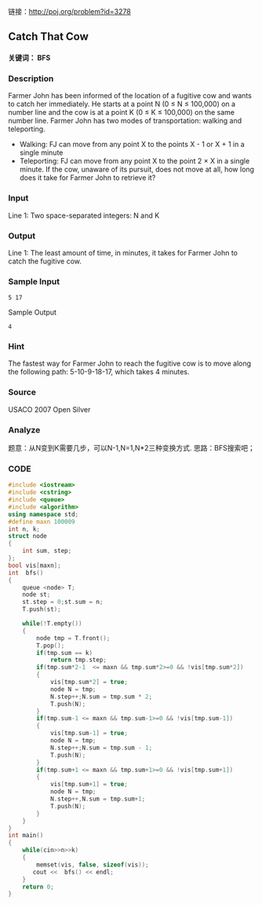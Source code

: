 链接：http://poj.org/problem?id=3278

## Catch That Cow

#### 关键词： BFS

### Description

Farmer John has been informed of the location of a fugitive cow and wants to catch her immediately. He starts at a point N (0 ≤ N ≤ 100,000) on a number line and the cow is at a point K (0 ≤ K ≤ 100,000) on the same number line. Farmer John has two modes of transportation: walking and teleporting.
* Walking: FJ can move from any point X to the points X - 1 or X + 1 in a single minute
* Teleporting: FJ can move from any point X to the point 2 × X in a single minute.
If the cow, unaware of its pursuit, does not move at all, how long does it take for Farmer John to retrieve it?

### Input

Line 1: Two space-separated integers: N and K

### Output

Line 1: The least amount of time, in minutes, it takes for Farmer John to catch the fugitive cow.

### Sample Input
`5 17`

Sample Output

`4`

### Hint

The fastest way for Farmer John to reach the fugitive cow is to move along the following path: 5-10-9-18-17, which takes 4 minutes.

### Source

USACO 2007 Open Silver

### Analyze

题意：从N变到K需要几步，可以N-1,N=1,N*2三种变换方式.
思路：BFS搜索吧；

### CODE

```c++
#include <iostream>
#include <cstring>
#include <queue>
#include <algorithm>
using namespace std;
#define maxn 100009
int n, k;
struct node
{
    int sum, step;
};
bool vis[maxn];
int  bfs()
{
    queue <node> T;
    node st;
    st.step = 0;st.sum = n;
    T.push(st);

    while(!T.empty())
    {
        node tmp = T.front();
        T.pop();
        if(tmp.sum == k)
            return tmp.step;
        if(tmp.sum*2-1  <= maxn && tmp.sum*2>=0 && !vis[tmp.sum*2])
        {
            vis[tmp.sum*2] = true;
            node N = tmp;
            N.step++;N.sum = tmp.sum * 2;
            T.push(N);
        }
        if(tmp.sum-1 <= maxn && tmp.sum-1>=0 && !vis[tmp.sum-1])
        {
            vis[tmp.sum-1] = true;
            node N = tmp;
            N.step++;N.sum = tmp.sum - 1;
            T.push(N);
        }
        if(tmp.sum+1 <= maxn && tmp.sum+1>=0 && !vis[tmp.sum+1])
        {
            vis[tmp.sum+1] = true;
            node N = tmp;
            N.step++,N.sum = tmp.sum+1;
            T.push(N);
        }
    }
}
int main()
{
    while(cin>>n>>k)
    {
        memset(vis, false, sizeof(vis));
       cout <<  bfs() << endl;
    }
    return 0;
}
```




